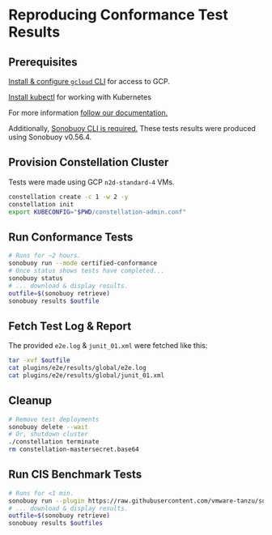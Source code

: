 # Reproducing Conformance Test Results

## Prerequisites

[Install & configure `gcloud` CLI](https://cloud.google.com/sdk/gcloud) for access to GCP.

[Install kubectl](https://kubernetes.io/docs/tasks/tools/install-kubectl-linux/) for working with Kubernetes

For more information [follow our documentation.](https://docs.edgeless.systems/constellation/getting-started/install)

Additionally, [Sonobuoy CLI is required.](https://github.com/vmware-tanzu/sonobuoy/releases)
These tests results were produced using Sonobuoy v0.56.4.

## Provision Constellation Cluster

Tests were made using GCP `n2d-standard-4` VMs.

```sh
constellation create -c 1 -w 2 -y
constellation init
export KUBECONFIG="$PWD/constellation-admin.conf"
```

## Run Conformance Tests

```sh
# Runs for ~2 hours.
sonobuoy run --mode certified-conformance
# Once status shows tests have completed...
sonobuoy status
# ... download & display results.
outfile=$(sonobuoy retrieve)
sonobuoy results $outfile
```

## Fetch Test Log & Report

The provided `e2e.log` & `junit_01.xml` were fetched like this:

```sh
tar -xvf $outfile
cat plugins/e2e/results/global/e2e.log
cat plugins/e2e/results/global/junit_01.xml
```

## Cleanup

```sh
# Remove test deployments
sonobuoy delete --wait
# Or, shutdown cluster
./constellation terminate
rm constellation-mastersecret.base64
```

## Run CIS Benchmark Tests

```sh
# Runs for <1 min.
sonobuoy run --plugin https://raw.githubusercontent.com/vmware-tanzu/sonobuoy-plugins/master/cis-benchmarks/kube-bench-plugin.yaml --plugin https://raw.githubusercontent.com/vmware-tanzu/sonobuoy-plugins/master/cis-benchmarks/kube-bench-master-plugin.yaml --wait
# ... download & display results.
outfile=$(sonobuoy retrieve)
sonobuoy results $outfiles
```
